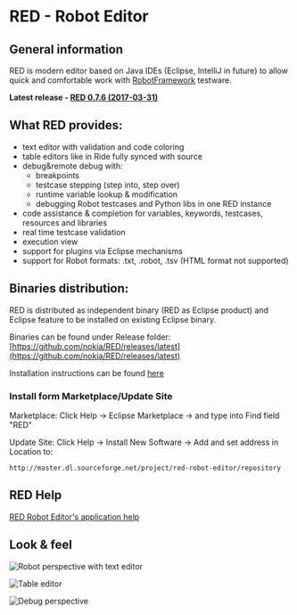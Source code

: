 # RED - Robot Editor
## General information 

RED is modern editor based on Java IDEs (Eclipse, IntelliJ in future) to allow quick and comfortable work with [RobotFramework](https://github.com/robotframework/robotframework) testware.

**Latest release - [RED 0.7.6 (2017-03-31)](https://github.com/nokia/RED/releases/latest)**

## What RED provides:
* text editor with validation and code coloring
* table editors like in Ride fully synced with source
* debug&remote debug with:
	* breakpoints
	* testcase stepping (step into, step over)
	* runtime variable lookup & modification
    * debugging Robot testcases and Python libs in one RED instance
* code assistance & completion for variables, keywords, testcases, resources and libraries
* real time testcase validation
* execution view
* support for plugins via Eclipse mechanisms
* support for Robot formats: .txt, .robot, .tsv (HTML format not supported)

## Binaries distribution:
RED is distributed as independent binary (RED as Eclipse product) and Eclipse feature to be installed on existing Eclipse binary.

Binaries can be found under Release folder:  [https://github.com/nokia/RED/releases/latest](https://github.com/nokia/RED/releases/latest)

Installation instructions can be found [here](https://github.com/nokia/RED/blob/master/installation.md)

### Install form Marketplace/Update Site

Marketplace: Click Help -> Eclipse Marketplace -> and type into Find field "RED"

Update Site: Click Help -> Install New Software -> Add and set address in Location to:

```http://master.dl.sourceforge.net/project/red-robot-editor/repository```

## RED Help
[RED Robot Editor's application help](http://nokia.github.io/RED/help/)
## Look & feel
![](https://github.com/nokia/RED/blob/master/misc/img/red_overview_source_1.png "Robot perspective with text editor")

![](https://github.com/nokia/RED/blob/master/misc/img/red_testcases_table.png "Table editor")

![](https://github.com/nokia/RED/blob/master/misc/img/red_overview_debug.png "Debug perspective")




